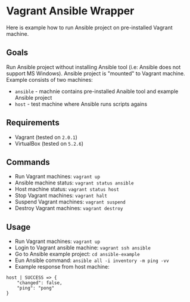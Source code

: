 Vagrant Ansible Wrapper
===========================================
Here is example how to run Ansible project on pre-installed Vagrant machine.

Goals
------
Run Ansible project without installing Ansible tool (i.e: Ansible does not support MS Windows). Ansible project is "mounted" to Vagrant machine. Example consists of two machines:

- `ansible` - machnie contains pre-installed Anaible tool and example Ansible project
- `host` - test machine where Ansible runs scripts agains

Requirements
------------
- Vagrant (tested on `2.0.1`)
- VirtualBox (tested on `5.2.6`)

Commands
--------
- Run Vagrant machines: `vagrant up`
- Ansible machine status: `vagrant status ansible`
- Host machine status: `vagrant status host`
- Stop Vagrant machines: `vagrant halt`
- Suspend Vagrant machines: `vagrant suspend`
- Destroy Vagrant machines: `vagrant destroy`

Usage
-----
- Run Vagrant machines: `vagrant up`
- Login to Vagrant ansible machine: `vagrant ssh ansible`
- Go to Ansible example project: `cd ansible-example`
- Eun Ansible command: `ansible all -i inventory -m ping -vv`
- Example response from host machine:
```
host | SUCCESS => {
    "changed": false,
    "ping": "pong"
}
```
